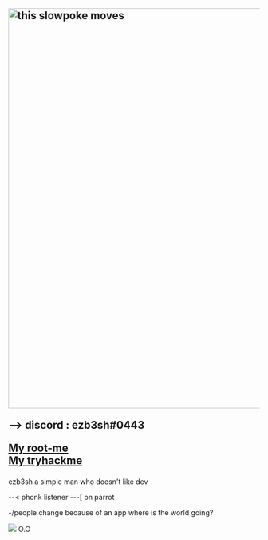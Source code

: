 ### 

<h2>


          
<img src="https://i.pinimg.com/originals/dc/4d/b1/dc4db1c340e223ef56883a33df40e00b.gif" width="800"  alt="this slowpoke moves"  width="250" />
 
--> discord : ezb3sh#0443 

 <a href="https://www.root-me.org/ezbylovesh?lang=fr">My root-me </a> <br>
  <a href="https://tryhackme.com/p/ezb3sh">My tryhackme </a>

 
</h2>
 ezb3sh a simple man who doesn't like dev 

 --< phonk listener
---[ on parrot 

   -/people change because of an app where is the world going?


<img src="https://komarev.com/ghpvc/?username=ezBYK&label=PROFILE+VIEWS"> 
O.O
 
